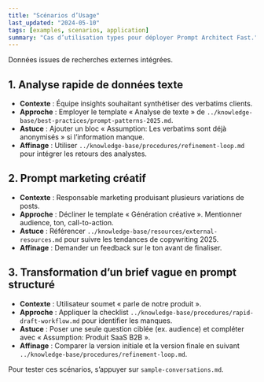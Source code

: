 ```yaml
---
title: "Scénarios d’Usage"
last_updated: "2024-05-10"
tags: [examples, scenarios, application]
summary: "Cas d’utilisation types pour déployer Prompt Architect Fast."
---
```


Données issues de recherches externes intégrées.

## 1. Analyse rapide de données texte
- **Contexte** : Équipe insights souhaitant synthétiser des verbatims clients.
- **Approche** : Employer le template « Analyse de texte » de `../knowledge-base/best-practices/prompt-patterns-2025.md`.
- **Astuce** : Ajouter un bloc « Assumption: Les verbatims sont déjà anonymisés » si l’information manque.
- **Affinage** : Utiliser `../knowledge-base/procedures/refinement-loop.md` pour intégrer les retours des analystes.

## 2. Prompt marketing créatif
- **Contexte** : Responsable marketing produisant plusieurs variations de posts.
- **Approche** : Décliner le template « Génération créative ». Mentionner audience, ton, call-to-action.
- **Astuce** : Référencer `../knowledge-base/resources/external-resources.md` pour suivre les tendances de copywriting 2025.
- **Affinage** : Demander un feedback sur le ton avant de finaliser.

## 3. Transformation d’un brief vague en prompt structuré
- **Contexte** : Utilisateur soumet « parle de notre produit ».
- **Approche** : Appliquer la checklist `../knowledge-base/procedures/rapid-draft-workflow.md` pour identifier les manques.
- **Astuce** : Poser une seule question ciblée (ex. audience) et compléter avec « Assumption: Produit SaaS B2B ».
- **Affinage** : Comparer la version initiale et la version finale en suivant `../knowledge-base/procedures/refinement-loop.md`.

Pour tester ces scénarios, s’appuyer sur `sample-conversations.md`.
